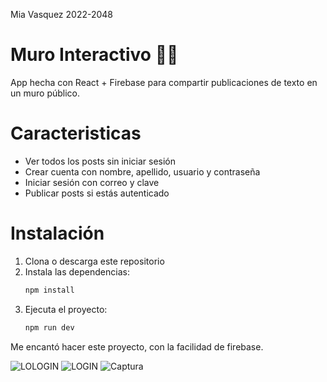 Mia Vasquez
2022-2048


# Muro Interactivo 🧱✨
App hecha con React + Firebase para compartir publicaciones de texto en un muro público.

# Caracteristicas 
- Ver todos los posts sin iniciar sesión
- Crear cuenta con nombre, apellido, usuario y contraseña
- Iniciar sesión con correo y clave
- Publicar posts si estás autenticado

# Instalación

1. Clona o descarga este repositorio
2. Instala las dependencias:
   ```bash
   npm install
   ```
3. Ejecuta el proyecto:
   ```bash
   npm run dev
   ```
Me encantó hacer este proyecto, con la facilidad de firebase.

![LOLOGIN](https://i.postimg.cc/D0Sr1jvL/LOLOGIN.jpg)
![LOGIN](https://i.postimg.cc/3Nzg1XN6/LOGIN.jpg)
![Captura](https://i.postimg.cc/Jnk6LzX9/Imagen-de-Whats-App-2025-04-22-a-las-19-35-50-849f2b02.jpg)

